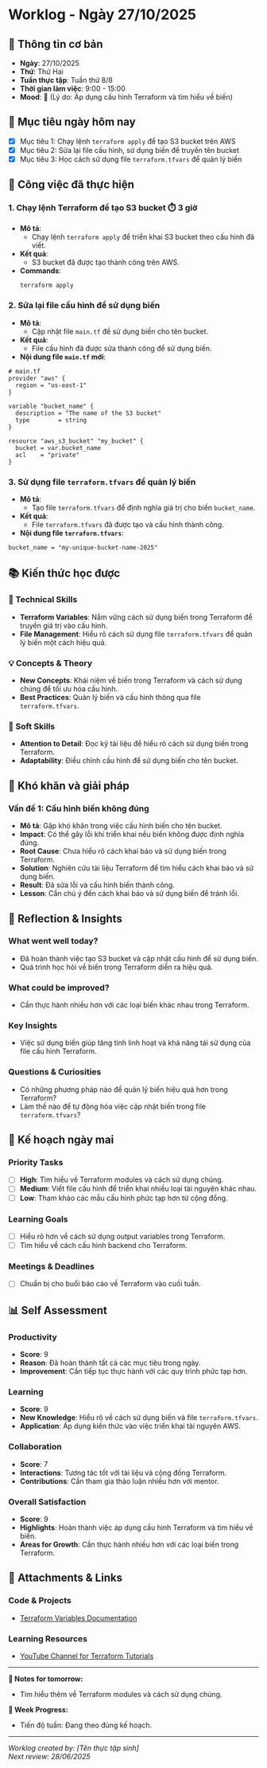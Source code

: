 # Worklog - Ngày 27/10/2025

## 📅 Thông tin cơ bản
- **Ngày**: 27/10/2025
- **Thứ**: Thứ Hai
- **Tuần thực tập**: Tuần thứ 8/8
- **Thời gian làm việc**: 9:00 - 15:00
- **Mood**: 🚀 (Lý do: Áp dụng cấu hình Terraform và tìm hiểu về biến)

## 🎯 Mục tiêu ngày hôm nay
- [x] Mục tiêu 1: Chạy lệnh `terraform apply` để tạo S3 bucket trên AWS
- [x] Mục tiêu 2: Sửa lại file cấu hình, sử dụng biến để truyền tên bucket
- [x] Mục tiêu 3: Học cách sử dụng file `terraform.tfvars` để quản lý biến

## 💼 Công việc đã thực hiện

### 1. Chạy lệnh Terraform để tạo S3 bucket ⏱️ 3 giờ
- **Mô tả**: 
  - Chạy lệnh `terraform apply` để triển khai S3 bucket theo cấu hình đã viết.
- **Kết quả**: 
  - S3 bucket đã được tạo thành công trên AWS.
- **Commands**:
  ```bash
  terraform apply
  ```

### 2. Sửa lại file cấu hình để sử dụng biến
- **Mô tả**: 
  - Cập nhật file `main.tf` để sử dụng biến cho tên bucket.
- **Kết quả**: 
  - File cấu hình đã được sửa thành công để sử dụng biến.
- **Nội dung file `main.tf` mới**:
```hcl
# main.tf
provider "aws" {
  region = "us-east-1"
}

variable "bucket_name" {
  description = "The name of the S3 bucket"
  type        = string
}

resource "aws_s3_bucket" "my_bucket" {
  bucket = var.bucket_name
  acl    = "private"
}
```

### 3. Sử dụng file `terraform.tfvars` để quản lý biến
- **Mô tả**: 
  - Tạo file `terraform.tfvars` để định nghĩa giá trị cho biến `bucket_name`.
- **Kết quả**: 
  - File `terraform.tfvars` đã được tạo và cấu hình thành công.
- **Nội dung file `terraform.tfvars`**:
```hcl
bucket_name = "my-unique-bucket-name-2025"
```

## 📚 Kiến thức học được

### 🔧 Technical Skills
- **Terraform Variables**: Nắm vững cách sử dụng biến trong Terraform để truyền giá trị vào cấu hình.
- **File Management**: Hiểu rõ cách sử dụng file `terraform.tfvars` để quản lý biến một cách hiệu quả.

### 💡 Concepts & Theory
- **New Concepts**: Khái niệm về biến trong Terraform và cách sử dụng chúng để tối ưu hóa cấu hình.
- **Best Practices**: Quản lý biến và cấu hình thông qua file `terraform.tfvars`.

### 🤝 Soft Skills
- **Attention to Detail**: Đọc kỹ tài liệu để hiểu rõ cách sử dụng biến trong Terraform.
- **Adaptability**: Điều chỉnh cấu hình để sử dụng biến cho tên bucket.

## 🚧 Khó khăn và giải pháp

### Vấn đề 1: Cấu hình biến không đúng
- **Mô tả**: Gặp khó khăn trong việc cấu hình biến cho tên bucket.
- **Impact**: Có thể gây lỗi khi triển khai nếu biến không được định nghĩa đúng.
- **Root Cause**: Chưa hiểu rõ cách khai báo và sử dụng biến trong Terraform.
- **Solution**: Nghiên cứu tài liệu Terraform để tìm hiểu cách khai báo và sử dụng biến.
- **Result**: Đã sửa lỗi và cấu hình biến thành công.
- **Lesson**: Cần chú ý đến cách khai báo và sử dụng biến để tránh lỗi.

## 🤔 Reflection & Insights

### What went well today?
- Đã hoàn thành việc tạo S3 bucket và cập nhật cấu hình để sử dụng biến.
- Quá trình học hỏi về biến trong Terraform diễn ra hiệu quả.

### What could be improved?
- Cần thực hành nhiều hơn với các loại biến khác nhau trong Terraform.

### Key Insights
- Việc sử dụng biến giúp tăng tính linh hoạt và khả năng tái sử dụng của file cấu hình Terraform.

### Questions & Curiosities
- Có những phương pháp nào để quản lý biến hiệu quả hơn trong Terraform?
- Làm thế nào để tự động hóa việc cập nhật biến trong file `terraform.tfvars`?

## 📅 Kế hoạch ngày mai

### Priority Tasks
- [ ] **High**: Tìm hiểu về Terraform modules và cách sử dụng chúng.
- [ ] **Medium**: Viết file cấu hình để triển khai nhiều loại tài nguyên khác nhau.
- [ ] **Low**: Tham khảo các mẫu cấu hình phức tạp hơn từ cộng đồng.

### Learning Goals
- [ ] Hiểu rõ hơn về cách sử dụng output variables trong Terraform.
- [ ] Tìm hiểu về cách cấu hình backend cho Terraform.

### Meetings & Deadlines
- [ ] Chuẩn bị cho buổi báo cáo về Terraform vào cuối tuần.

## 📊 Self Assessment

### Productivity
- **Score**: 9
- **Reason**: Đã hoàn thành tất cả các mục tiêu trong ngày.
- **Improvement**: Cần tiếp tục thực hành với các quy trình phức tạp hơn.

### Learning
- **Score**: 9
- **New Knowledge**: Hiểu rõ về cách sử dụng biến và file `terraform.tfvars`.
- **Application**: Áp dụng kiến thức vào việc triển khai tài nguyên AWS.

### Collaboration
- **Score**: 7
- **Interactions**: Tương tác tốt với tài liệu và cộng đồng Terraform.
- **Contributions**: Cần tham gia thảo luận nhiều hơn với mentor.

### Overall Satisfaction
- **Score**: 9
- **Highlights**: Hoàn thành việc áp dụng cấu hình Terraform và tìm hiểu về biến.
- **Areas for Growth**: Cần thực hành nhiều hơn với các loại biến trong Terraform.

## 📎 Attachments & Links

### Code & Projects
- [Terraform Variables Documentation](https://www.terraform.io/docs/language/variables/index.html)

### Learning Resources
- [YouTube Channel for Terraform Tutorials](https://www.youtube.com/results?search_query=terraform)

---

**📝 Notes for tomorrow:**
- Tìm hiểu thêm về Terraform modules và cách sử dụng chúng.

**🎯 Week Progress:**
- Tiến độ tuần: Đang theo đúng kế hoạch.

---
*Worklog created by: [Tên thực tập sinh]*  
*Next review: 28/06/2025*
